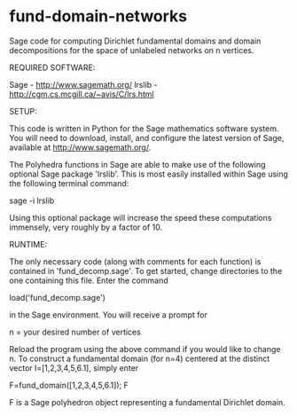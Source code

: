 # fund-domain-networks
Sage code for computing Dirichlet fundamental domains and domain decompositions for the space of unlabeled networks on n vertices. 

REQUIRED SOFTWARE:

Sage - http://www.sagemath.org/
lrslib - http://cgm.cs.mcgill.ca/~avis/C/lrs.html

SETUP:

This code is written in Python for the Sage mathematics software system. 
You will need to download, install, and configure the latest version of Sage, available at http://www.sagemath.org/.

The Polyhedra functions in Sage are able to make use of the following optional Sage package 'lrslib'.
This is most easily installed within Sage using the following terminal command: 

sage -i lrslib

Using this optional package will increase the speed these computations immensely, very roughly by a factor
of 10.

RUNTIME:

The only necessary code (along with comments for each function) is contained in 'fund_decomp.sage'. To get
started, change directories to the one containing this file. Enter the command

load('fund_decomp.sage')

in the Sage environment. You will receive a prompt for 

n = your desired number of vertices

Reload the program using the above command if you would like to change n. To construct a fundamental domain (for n=4) centered at the distinct vector l=[1,2,3,4,5,6.1], simply enter

F=fund_domain([1,2,3,4,5,6.1]); F

F is a Sage polyhedron object representing a fundamental Dirichlet domain.
